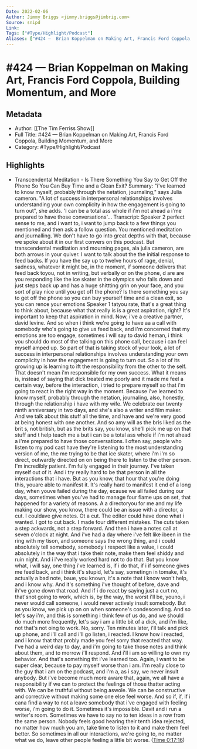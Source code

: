 ```yaml
---
Date: 2022-02-06
Author: Jimmy Briggs <jimmy.briggs@jimbrig.com>
Source: snipd
Link: 
Tags: ["#Type/Highlight/Podcast"]
Aliases: ["#424 —  Brian Koppelman on Making Art, Francis Ford Coppola, Building Momentum, and More", "#424 —  Brian Koppelman on Making Art, Francis Ford Coppola, Building Momentum, and More"]
---
```

# #424 —  Brian Koppelman on Making Art, Francis Ford Coppola, Building Momentum, and More

## Metadata
- Author: [[The Tim Ferriss Show]]
- Full Title: #424 —  Brian Koppelman on Making Art, Francis Ford Coppola, Building Momentum, and More
- Category: #Type/Highlight/Podcast

## Highlights
- Transcendental Meditation - Is There Something You Say to Get Off the Phone So You Can Buy Time and a Clean Exit?
  Summary:
  "i've learned to know myself, probably through the netation, journaling," says Julia cameron. "A lot of success in interpersonal relationships involves understanding your own complicity in how the engagement is going to turn out", she adds. 'I can be a total ass whole if i'm not ahead a i'me prepared to have those conversations'...
  Transcript:
  Speaker 2
  perfect sense to me, and i want to, i want to jump back to a few things you mentioned and then ask a follow question. You mentioned meditation and journalling. We don't have to go into great depths with that, because we spoke about it in our first convers on this podcast. But transcendental meditation and mourning pages, ala julia cameron, are both arrows in your quiver. I want to talk about the the initial response to feed backs. If you have the say up to twelve hours of rage, denial, sadness, whatever it might be, in the moment, if someone delivers that feed back toyou, not in writing, but verbally or on the phone, d are are you responding like the ice skater in the olympics who falls down and just steps back up and has a huge shittting grin on your face, and you sort of play nice until you get off the phone? Is there something you say to get off the phone so you can buy yourself time and a clean exit, so you can rence your emotions
  Speaker 1
  tatyou rate, that's a great thing to think about, because what that really is is a great aspiration, right? It's important to keep that aspiration in mind. Now, i've a creative partner, david levine. And so when i think we're going to have aa a call with somebody who's going to give us feed back, and i'm concerned that my emotions are too engage, sometimes i will say to david heman, i think you should do most of the talking on this phone call, because i can feel myself amped up. So part of that is taking stock of your look, a lot of success in interpersonal relationships involves understanding your own complicity in how the engagement is going to turn out. So a lot of its growing up is learning to ift the responsibility from the other to the self. That doesn't mean i'm responsible for my own success. What it means is, instead of saying that dick treated me poorly and it made me feel a certain way, before the interaction, i tried to prepare myself so that i'm going to react in the right way in the moment. Because i've learned to know myself, probably through the netation, journaling, also, honestly, through the relationship i have with my wife. We celebrate our twenty ninth anniversary in two days, and she's also a writer and film maker. And we talk about this stuff all the time, and have and we're very good at being honest with one another. And so amy will as the bris liked as the brit s, not british, but as the brits say, you know, she'll pick me up on that stuff and t help teach me a but i can be a total ass whole if i'm not ahead a i'me prepared to have those conversations. I often say, people who listen to my pod cast have they're listening to the most understanding version of me, the me trying to be that ice skater, where i'm i'm so direct, outwardly directed on on being there to listen to the other person. I'm incredibly patient. I'm fully engaged in their journey. I've taken myself out of it. And i try really hard to be that person in all the interactions that i have. But as you know, that hour that you're doing this, youare able to manifest it. It's really hard to manifest it end of a long day, when youve failed during the day, ecause we all failed during our days, sometimes when you've had to manage four flame ups on set, that happened for a variety of reasons. A a directoryou for me and my life making our show, you know, there could be an issue with a director, a cut. I couldave give notes. Ot a cut. The editor could have done what i wanted. I got to cut back. I made four different mistakes. The cuts taken a step ackwards, not a step forward. And then i have a notes call at seven o'clock at night. And i've had a day where i've felt like ibeen in the ring with my tison, and someone says the wrong thing, and i could absolutely tell somebody, somebody i respect like a value, i could absolutely in the way that i take their note, make them feel shiddy and ruin night. And i i've really worked hard not to do that. But you know what, i will say, one thing i've learned is, if i do that, if i if someone gives me feed back, and i think it's stupid, let's say, sometingn in tomake, it's actually a bad note, baue, you known, it's a note that i know won't help, and i know why. And it's something i've thought of before, dave and ih've gone down that road. And if i do react by saying just a curt no, that'snot going to work, which is, by the way, the worst i'll be, youno, i never would call someone, i would never actively insult somebody. But as you know, we pick up on on when someone's condescending. And so let's say i'm, and this is something i think few of us do, and we should do much more frequently, let's say i am a little bit of a dick, and i'm like, not that's not oing to work. No, sorry. Ten minutes later, i'll talk and pick up phone, and i'll call and i'll go listen, i reacted. I know how i reacted, and i know that that probly made you feel sorry that reacted that way. I've had a weird day to day, and i'm going to take those notes and think about them, and to morrow i'll respond. And i'll i am so willing to own my behavior. And that's something tht i've learned too. Again, i want to be super clear, because to pay myself worse than i am. I'm really close to the guy that i am on the podcast, and i'm a, as i say, we never insult anybody. But i've become much more aware that, again, we all have a responsibility if we can to protect the feelings of those thatter acting with. We can be truthful without being aswole. We can be constructive and corrective without making some one else feel worse. And so if, if, if i cana find a way to not a leave somebody that i've engaged with feeling worse, i'm going to do it. Sometimes it's impossible. Davit and i run a writer's room. Sometimes we have to say no to ten ideas in a row from the same person. Nobody feels good hearing their tenth idea rejected, no matter how much you am, take time to listen to it and make them feel better. So sometimes in all our interactions, we're going to, no matter what we do, leave other people feeling a little bit worse. ([Time 0:17:16](https://share.snipd.com/snip/88e769bc-3946-42d4-ad9a-4e88ee35c250))
